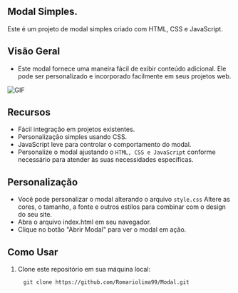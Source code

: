 ## Modal Simples.

Este é um projeto de modal simples criado com HTML, CSS e JavaScript.

## Visão Geral

- Este modal fornece uma maneira fácil de exibir conteúdo adicional. Ele pode ser personalizado e incorporado facilmente em seus projetos web.


<img src="https://i.imgur.com/zYadEAe.png" alt="GIF" data-canonical-src="https://i.imgur.com/zYadEAe.png" style="max-width: 50%;">


## Recursos

- Fácil integração em projetos existentes.
- Personalização simples usando CSS.
- JavaScript leve para controlar o comportamento do modal.
- Personalize o modal ajustando o `HTML, CSS e JavaScript` conforme necessário para atender às suas necessidades específicas.

##  Personalização
- Você pode personalizar o modal alterando o arquivo `style.css` Altere as cores, o tamanho, a fonte e outros estilos para combinar com o design do seu site.
- Abra o arquivo index.html em seu navegador.
- Clique no botão "Abrir Modal" para ver o modal em ação.

## Como Usar

1. Clone este repositório em sua máquina local:

```shell 
     git clone https://github.com/Romariolima99/Modal.git
